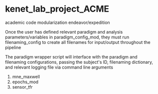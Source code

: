 # kenet_lab_project_ACME
academic code modularization endeavor/expedition

Once the user has defined relevant paradigm and analysis parameters/variables in paradigm_config_mod, they must run filenaming_config to create all filenames for input/output throughout the pipeline

The paradigm wrapper script will interface with the paradigm and filenaming configurations, passing the subject's ID, filenaming dictionary, and relevant logging file via command line arguments
  1. mne_maxwell
  2. epochs_mod
  3. sensor_tfr
